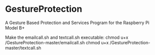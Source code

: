 # GestureProtection
A Gesture Based Protection and Services Program for the Raspberry Pi Model B+

Make the emailcall.sh and textcall.sh executable:
chmod u+x /GestureProtection-master/emailcall.sh
chmod u+x /GestureProtection-master/textcall.sh

